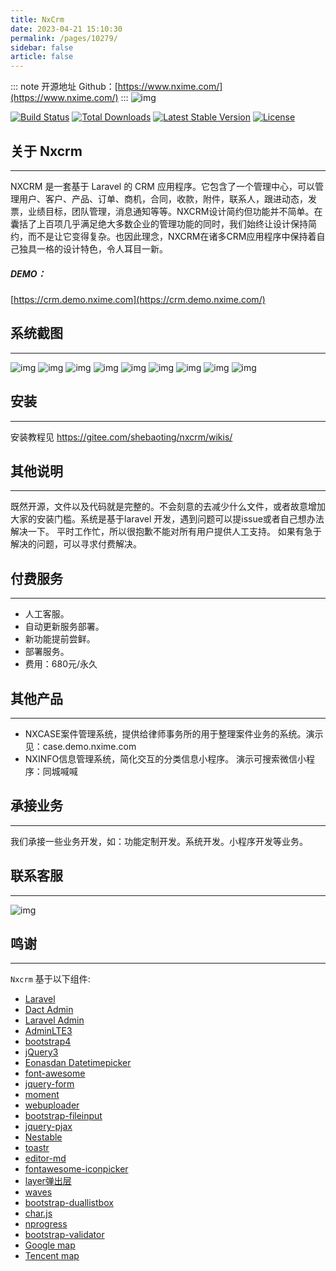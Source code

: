 ```yaml
---
title: NxCrm
date: 2023-04-21 15:10:30
permalink: /pages/10279/
sidebar: false
article: false
---
```

::: note 开源地址
Github：[https://www.nxime.com/](https://www.nxime.com/)
::: 
![img](https://wyz.xyz/assets/files/2022-07-16/1657940551-778457-frame-1.jpg)

[![Build Status](https://img.shields.io/badge/version-3.2.9-green)](http://www.nxime.com/) [![Total Downloads](https://img.shields.io/badge/laravel-9.0-%23ef3b2d)](http://www.nxime.com/) [![Latest Stable Version](https://img.shields.io/badge/dcatadmin-1.6.7-%234c5ec2)](http://www.dcatadmin.com/) [![License](https://img.shields.io/badge/MYSQL-8.0-%2300758f)](http://www.nxime.com/)

## 关于 Nxcrm

------

NXCRM 是一套基于 Laravel 的 CRM 应用程序。它包含了一个管理中心，可以管理用户、客户、产品、订单、商机，合同，收款，附件，联系人，跟进动态，发票，业绩目标，团队管理，消息通知等等。NXCRM设计简约但功能并不简单。在囊括了上百项几乎满足绝大多数企业的管理功能的同时，我们始终让设计保持简约，而不是让它变得复杂。也因此理念，NXCRM在诸多CRM应用程序中保持着自己独具一格的设计特色，令人耳目一新。

##### DEMO：

[https://crm.demo.nxime.com](https://crm.demo.nxime.com/)

## 系统截图

------

![img](https://wyz.xyz/assets/files/2022-07-16/1657955894-153994-frame-1.png) ![img](https://wyz.xyz/assets/files/2022-07-16/1657955779-55971-frame-2.png) ![img](https://wyz.xyz/assets/files/2022-07-16/1657956032-996617-frame-2.png) ![img](https://wyz.xyz/assets/files/2022-07-16/1657956865-534180-frame-2.png) ![img](https://wyz.xyz/assets/files/2022-07-16/1657956285-614775-frame-2.png) ![img](https://wyz.xyz/assets/files/2022-07-16/1657956583-634749-frame-2.png) ![img](https://wyz.xyz/assets/files/2022-07-16/1657956708-49788-frame-2.png) ![img](https://wyz.xyz/assets/files/2022-07-16/1657957094-184481-frame-2.png) ![img](https://wyz.xyz/assets/files/2022-07-16/1657957855-287145-frame-2.png)

## 安装

------

安装教程见 https://gitee.com/shebaoting/nxcrm/wikis/

## 其他说明

------

既然开源，文件以及代码就是完整的。不会刻意的去减少什么文件，或者故意增加大家的安装门槛。系统是基于laravel 开发，遇到问题可以提issue或者自己想办法解决一下。 平时工作忙，所以很抱歉不能对所有用户提供人工支持。 如果有急于解决的问题，可以寻求付费解决。

## 付费服务

------

- 人工客服。
- 自动更新服务部署。
- 新功能提前尝鲜。
- 部署服务。
- 费用：680元/永久

## 其他产品

------

- NXCASE案件管理系统，提供给律师事务所的用于整理案件业务的系统。演示见：case.demo.nxime.com
- NXINFO信息管理系统，简化交互的分类信息小程序。 演示可搜索微信小程序：同城喊喊

## 承接业务

------

我们承接一些业务开发，如：功能定制开发。系统开发。小程序开发等业务。

## 联系客服

------

![img](https://wyz.xyz/assets/files/2022-07-16/1657959280-17427-frame-2.png)

## 鸣谢

------

`Nxcrm` 基于以下组件:

- [Laravel](https://laravel.com/)
- [Dact Admin](http://www.dcatadmin.com/)
- [Laravel Admin](https://www.laravel-admin.org/)
- [AdminLTE3](https://github.com/ColorlibHQ/AdminLTE)
- [bootstrap4](https://getbootstrap.com/)
- [jQuery3](https://jquery.com/)
- [Eonasdan Datetimepicker](https://github.com/Eonasdan/bootstrap-datetimepicker/)
- [font-awesome](http://fontawesome.io)
- [jquery-form](https://github.com/jquery-form/form)
- [moment](http://momentjs.com/)
- [webuploader](http://fex.baidu.com/webuploader/)
- [bootstrap-fileinput](https://github.com/kartik-v/bootstrap-fileinput)
- [jquery-pjax](https://github.com/defunkt/jquery-pjax)
- [Nestable](http://dbushell.github.io/Nestable/)
- [toastr](http://codeseven.github.io/toastr/)
- [editor-md](https://github.com/pandao/editor.md)
- [fontawesome-iconpicker](https://github.com/itsjavi/fontawesome-iconpicker)
- [layer弹出层](http://layer.layui.com/)
- [waves](https://github.com/fians/Waves)
- [bootstrap-duallistbox](https://www.virtuosoft.eu/code/bootstrap-duallistbox/)
- [char.js](https://www.chartjs.org)
- [nprogress](https://ricostacruz.com/nprogress/)
- [bootstrap-validator](https://github.com/1000hz/bootstrap-validator)
- [Google map](https://www.google.com/maps)
- [Tencent map](http://lbs.qq.com/)